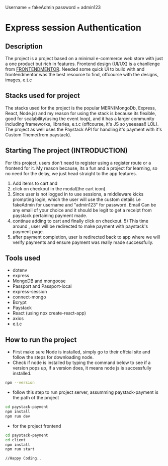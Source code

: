 Username = fakeAdmin
password = admin123

# Express session Authentication

## Description

The project is a project based on a minimal e-commerce web store with just a one product but rich in features.
Frontend design (UI/UX) is a chanllenge from [FRONTENDMENTOR](https://www.frontendmentor.io/challenges/ecommerce-product-page-UPsZ9MJp6).
Needed some quick Ui to build with and frontendmentor was the best resource to find, offcourse with the designs, images, e.t.c

## Stacks used for project

The stacks used for the project is the popular MERN(MongoDb, Express, React, Node.js) and my reason for using the stack is because its flexible, good for scalability(using the event loop), and it has a larger community including frameworks, libraries, e.t.c (offcourse, it's JS so yeeeaaa!! LOL).
The project as well uses the Paystack API for handling it's payment with it's Custom Theme(from paystack).

## Starting The project (INTRODUCTION)

For this project, users don't need to register using a register route or a frontend for it. My reason because, its a fun and a project for learning, so no need for the delay, we just head straight to the app features.

1. Add items to cart and
2. click on checkout in the modal(the cart icon).
3. Since user is not logged in to use sessions, a middleware kicks prompting login, which the user will use the custom details i.e fakeAdmin for username and "admin123" for password. Email Can be any email of your choice and it should be legit to get a receipt from paystack pertaining payment made.
4. continue adding to cart and finally click on checkout. 5) This time around , user will be redirected to make payment with paystack's payment page.
5. after payment completion, user is redirected back to app where we will verify payments and ensure payment was really made successfully.

## Tools used

- dotenv
- express
- MongoDB and mongoose
- Passport and Passport-local
- express-session
- connect-mongo
- Bcrypt
- Paystack
- React (using npx create-react-app)
- axios
- e.t.c

## How to run the project

- First make sure Node is installed, simply go to their offcial site and follow the steps for downloading node.
- Check if node is installed by typing the command below to see if a version pops up, if a version does, it means node js is successfully installed.

```bash
npm --version
```

- follow this step to run project server, assumming paystack-payment is the path of the project

```Bash
cd paystack-payment
npm install
npm run dev
```

- for the project frontend

```Bash
cd paystack-payment
cd client
npm install
npm run start
```

```JS
//Happy Coding..
```
